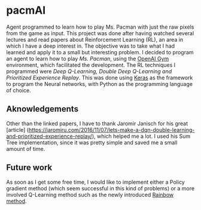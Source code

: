 # pacmAI
Agent programmed to learn how to play Ms. Pacman with just the raw pixels from the game as input.
This project was done after having watched several lectures and read papers about Reinforcement Learning (RL), an area in which I have a deep interest in. The objective was to take what I had learned and apply it to a small but interesting problem. 
I decided to program an agent to learn how to play _Ms. Pacman_, using the [OpenAI Gym](https://gym.openai.com/docs/) environment, which facilitated the development. The RL techniques I programmed were _Deep Q-Learning, Double Deep Q-Learning and Prioritized Experience Replay_. This was done using [Keras](https://keras.io/) as the framework to program the Neural networks, with Python as the programming language of choice.

## Aknowledgements
Other than the linked papers, I have to thank Jaromir Janisch for his great [article] (https://jaromiru.com/2016/11/07/lets-make-a-dqn-double-learning-and-prioritized-experience-replay/), which helped me a lot. I used his Sum Tree implementation, since it was pretty simple and saved me a small amount of time. 

## Future work
As soon as I get some free time, I would like to implement either a Policy gradient method (which seem successful in this kind of problems) or a more involved Q-Learning method such as the newly introduced [Rainbow method](https://arxiv.org/abs/1710.02298). 
